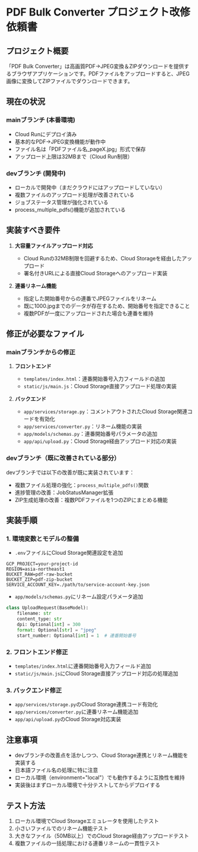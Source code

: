 # PDF Bulk Converter プロジェクト改修依頼書

## プロジェクト概要

「PDF Bulk Converter」は高画質PDF→JPEG変換＆ZIPダウンロードを提供するブラウザアプリケーションです。PDFファイルをアップロードすると、JPEG画像に変換してZIPファイルでダウンロードできます。

## 現在の状況

### mainブランチ (本番環境)
- Cloud Runにデプロイ済み
- 基本的なPDF→JPEG変換機能が動作中
- ファイル名は「PDFファイル名_pageX.jpg」形式で保存
- アップロード上限は32MBまで（Cloud Run制限）

### devブランチ (開発中)
- ローカルで開発中（まだクラウドにはアップロードしていない）
- 複数ファイルのアップロード処理が改善されている
- ジョブステータス管理が強化されている
- process_multiple_pdfs()機能が追加されている

## 実装すべき要件

1. **大容量ファイルアップロード対応**
   - Cloud Runの32MB制限を回避するため、Cloud Storageを経由したアップロード
   - 署名付きURLによる直接Cloud Storageへのアップロード実装

2. **連番リネーム機能**
   - 指定した開始番号からの連番でJPEGファイルをリネーム
   - 既に1000.jpgまでのデータが存在するため、開始番号を指定できること
   - 複数PDFが一度にアップロードされた場合も連番を維持

## 修正が必要なファイル

### mainブランチからの修正

1. **フロントエンド**
   - `templates/index.html`：連番開始番号入力フィールドの追加
   - `static/js/main.js`：Cloud Storage直接アップロード処理の実装

2. **バックエンド**
   - `app/services/storage.py`：コメントアウトされたCloud Storage関連コードを有効化
   - `app/services/converter.py`：リネーム機能の実装
   - `app/models/schemas.py`：連番開始番号パラメータの追加
   - `app/api/upload.py`：Cloud Storage経由アップロード対応の実装

### devブランチ（既に改善されている部分）

devブランチでは以下の改善が既に実装されています：
- 複数ファイル処理の強化：`process_multiple_pdfs()`関数
- 進捗管理の改善：JobStatusManager拡張
- ZIP生成処理の改善：複数PDFファイルを1つのZIPにまとめる機能

## 実装手順

### 1. 環境変数とモデルの整備
- `.env`ファイルにCloud Storage関連設定を追加
```
GCP_PROJECT=your-project-id
REGION=asia-northeast1
BUCKET_RAW=pdf-raw-bucket
BUCKET_ZIP=pdf-zip-bucket
SERVICE_ACCOUNT_KEY=./path/to/service-account-key.json
```

- `app/models/schemas.py`にリネーム設定パラメータ追加
```python
class UploadRequest(BaseModel):
    filename: str
    content_type: str
    dpi: Optional[int] = 300
    format: Optional[str] = "jpeg"
    start_number: Optional[int] = 1  # 連番開始番号
```

### 2. フロントエンド修正
- `templates/index.html`に連番開始番号入力フィールド追加
- `static/js/main.js`にCloud Storage直接アップロード対応の処理追加

### 3. バックエンド修正
- `app/services/storage.py`のCloud Storage連携コード有効化
- `app/services/converter.py`に連番リネーム機能追加
- `app/api/upload.py`のCloud Storage対応実装

## 注意事項

- devブランチの改善点を活かしつつ、Cloud Storage連携とリネーム機能を実装する
- 日本語ファイル名の処理に特に注意
- ローカル環境（environment="local"）でも動作するように互換性を維持
- 実装後はまずローカル環境で十分テストしてからデプロイする

## テスト方法

1. ローカル環境でCloud Storageエミュレータを使用したテスト
2. 小さいファイルでのリネーム機能テスト
3. 大きなファイル（50MB以上）でのCloud Storage経由アップロードテスト
4. 複数ファイルの一括処理における連番リネームの一貫性テスト 